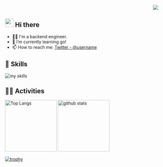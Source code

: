 <!-- 1. GitHub usernameを変更 -->
<div align="right">
  <img src="https://komarev.com/ghpvc/?username=miyajuggler" />
</div>

<!-- 2. プロフィールや連絡先を変更 -->

## <img src="https://media.giphy.com/media/hvRJCLFzcasrR4ia7z/giphy.gif" width="28"> Hi there

- 🧑‍💻 I'm a backend engineer.
- 🌱 I’m currently learning go!
- 📫 How to reach me: [Twitter - @username](https://twitter.com/username)
  <br>

<!-- 3. 好きな技術スタックに変更 -->
<!-- ライトモート：theme=light, ダークモート：theme=dark -->
<!-- アイコンの選択肢一覧：https://arc.net/l/quote/zizyykfh -->

## 🌱 Skills

<img alt="my skills" src="https://skillicons.dev/icons?theme=dark&perline=7&i=html,css,js,ts,vue,figma,docker,aws" />
<br>

<!-- 4. GitHub usernameを変更, 2箇所 -->
<!-- ライトモート：theme=light, ダークモート：theme=vue-dark  -->

## 🏃‍♀️ Activities

<div align="left"> 
  <img alt="Top Langs" height="170px" src="https://github-readme-stats.vercel.app/api?username=miyajuggler&theme=vue-dark&layout=compact" />
  <img alt="github stats" height="170px" src="https://github-readme-stats.vercel.app/api/top-langs/?username=miyajuggler&theme=vue-dark&layout=compact" />
</div>

<!--
This repository is a ✨ _special_ ✨ repository because its `README.md` (this file) appears on your GitHub profile.

Here are some ideas to get you started:

- 🔭 I’m currently working on ...
- 🌱 I’m currently learning ...
- 👯 I’m looking to collaborate on ...
- 🤔 I’m looking for help with ...
- 💬 Ask me about ...
- 📫 How to reach me: ...
- 😄 Pronouns: ...
- ⚡ Fun fact: ...
-->

[![trophy](https://github-profile-trophy.vercel.app/?username=miyajuggler&theme=onedark&column=7)](https://github.com/ryo-ma/github-profile-trophy)
